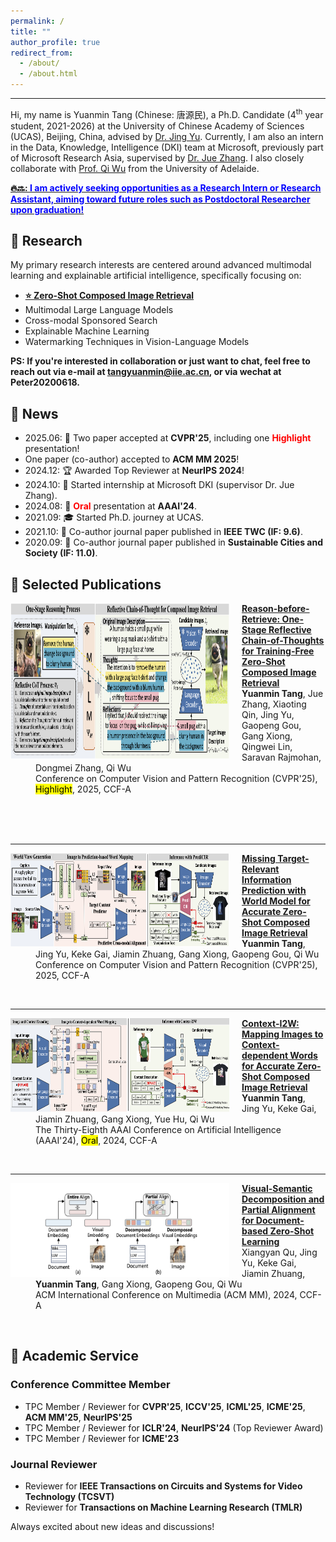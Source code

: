 ```yaml
---
permalink: /
title: ""
author_profile: true
redirect_from: 
  - /about/
  - /about.html
---
```


---

Hi, my name is Yuanmin Tang (Chinese: 唐源民), a Ph.D. Candidate (4<sup>th</sup> year student, 2021-2026) at the University of Chinese Academy of Sciences (UCAS), Beijing, China, advised by [Dr. Jing Yu](https://scholar.google.com.hk/citations?hl=zh-CN&user=P75F9-QAAAAJ). Currently, I am also an intern in the Data, Knowledge, Intelligence (DKI) team at Microsoft, previously part of Microsoft Research Asia, supervised by [Dr. Jue Zhang](https://www.microsoft.com/en-us/research/people/juezhang/). I also closely collaborate with [Prof. Qi Wu](https://www.adelaide.edu.au/directory/qi.wu) from the University of Adelaide.

**<ins>🔥🔜: <font color=Blue>I am actively seeking opportunities as a Research Intern or Research Assistant, aiming toward future roles such as Postdoctoral Researcher upon graduation!</font></ins>**

## 📖 Research

My primary research interests are centered around advanced multimodal learning and explainable artificial intelligence, specifically focusing on:

* **<ins>⭐ Zero-Shot Composed Image Retrieval</ins>**
* Multimodal Large Language Models
* Cross-modal Sponsored Search
* Explainable Machine Learning
* Watermarking Techniques in Vision-Language Models

**PS: If you're interested in collaboration or just want to chat, feel free to reach out via e-mail at [tangyuanmin@iie.ac.cn](mailto:tangyuanmin@iie.ac.cn), or via wechat at Peter20200618.**

## 🎉 News

* 2025.06: 🎉 Two paper accepted at **CVPR'25**, including one <font color=Red><strong>Highlight</strong></font> presentation!
* One paper (co-author) accepted to **ACM MM 2025**! 
* 2024.12: 🏆 Awarded Top Reviewer at **NeurIPS 2024**!
* 2024.10: 🎉 Started internship at Microsoft DKI (supervisor Dr. Jue Zhang). 
* 2024.08: 🎉 <font color=Red><strong>Oral</strong></font> presentation at **AAAI'24**.
* 2021.09: 🎓 Started Ph.D. journey at UCAS.
* 2021.10: 🎉 Co-author journal paper published in **IEEE TWC (IF: 9.6)**.
* 2020.09: 🎉 Co-author journal paper published in **Sustainable Cities and Society (IF: 11.0)**.


## 📝 Selected Publications

<dl>
<dt><img align="left" width="350" height="250" hspace="0" wspace="0" src="../images/OSrCIR.png" style="margin-right: 20px;"></dt>
<dd><a href="https://openaccess.thecvf.com/content/CVPR2025/html/Tang_Reason-before-Retrieve_One-Stage_Reflective_Chain-of-Thoughts_for_Training-Free_Zero-Shot_Composed_Image_Retrieval_CVPR_2025_paper.html"><strong>Reason-before-Retrieve: One-Stage Reflective Chain-of-Thoughts for Training-Free Zero-Shot Composed Image Retrieval</strong></a></dd>
<dd><strong>Yuanmin Tang</strong>, Jue Zhang, Xiaoting Qin, Jing Yu, Gaopeng Gou, Gang Xiong, Qingwei Lin, Saravan Rajmohan, Dongmei Zhang, Qi Wu</dd>
<dd>Conference on Computer Vision and Pattern Recognition (CVPR'25), <mark>Highlight</mark>, 2025, CCF-A</dd>
</dl>
<br><br><br>

---

<dl>
<dt><img align="left" width="350" height="150" hspace="0" wspace="0" src="../images/PrediCIR2.png" style="margin-right: 20px;"></dt>
<dd><a href="https://openaccess.thecvf.com/content/CVPR2025/html/Tang_Missing_Target-Relevant_Information_Prediction_with_World_Model_for_Accurate_Zero-Shot_CVPR_2025_paper.html"><strong>Missing Target-Relevant Information Prediction with World Model for Accurate Zero-Shot Composed Image Retrieval</strong></a></dd>
<dd><strong>Yuanmin Tang</strong>, Jing Yu, Keke Gai, Jiamin Zhuang, Gang Xiong, Gaopeng Gou, Qi Wu</dd>
<dd>Conference on Computer Vision and Pattern Recognition (CVPR'25), 2025, CCF-A</dd>
</dl>
<br>

---

<dl>
<dt><img align="left" width="350" height="150" hspace="0" wspace="0" src="../images/ContextI2W2.png" style="margin-right: 20px;"></dt>
<dd><a href="https://ojs.aaai.org/index.php/AAAI/article/view/28281"><strong>Context-I2W: Mapping Images to Context-dependent Words for Accurate Zero-Shot Composed Image Retrieval</strong></a></dd>
<dd><strong>Yuanmin Tang</strong>, Jing Yu, Keke Gai, Jiamin Zhuang, Gang Xiong, Yue Hu, Qi Wu</dd>
<dd>The Thirty-Eighth AAAI Conference on Artificial Intelligence (AAAI'24), <mark>Oral</mark>, 2024, CCF-A</dd>
</dl>
<br>

---

<dl>
<dt><img align="left" width="350" height="150" hspace="0" wspace="0" src="../images/ACMM.png" style="margin-right: 20px;"></dt>
<dd><a href="https://dl.acm.org/doi/abs/10.1145/3664647.3680829"><strong>Visual-Semantic Decomposition and Partial Alignment for Document-based Zero-Shot Learning</strong></a></dd>
<dd>Xiangyan Qu, Jing Yu, Keke Gai, Jiamin Zhuang, <strong>Yuanmin Tang</strong>, Gang Xiong, Gaopeng Gou, Qi Wu</dd>
<dd>ACM International Conference on Multimedia (ACM MM), 2024, CCF-A</dd>
</dl>
<br>



## 🌟 Academic Service

### Conference Committee Member

* TPC Member / Reviewer for **CVPR'25**, **ICCV'25**, **ICML'25**, **ICME'25**, **ACM MM'25**, **NeurIPS'25**
* TPC Member / Reviewer for **ICLR'24**, **NeurIPS'24** (Top Reviewer Award)
* TPC Member / Reviewer for **ICME'23**

### Journal Reviewer

* Reviewer for **IEEE Transactions on Circuits and Systems for Video Technology (TCSVT)**
* Reviewer for **Transactions on Machine Learning Research (TMLR)**

Always excited about new ideas and discussions!